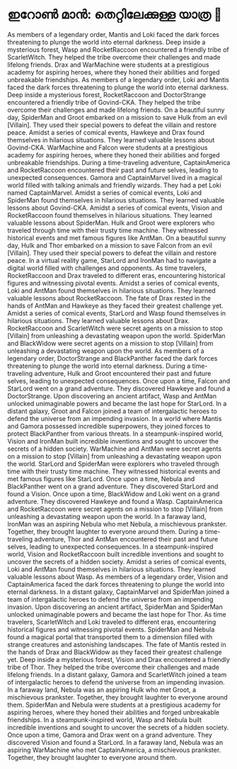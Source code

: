 # ഇറോൺ മാൻ: തെറ്റിലേക്കുള്ള യാത്ര :rocket:

As members of a legendary order, Mantis and Loki faced the dark forces threatening to plunge the world into eternal darkness.
Deep inside a mysterious forest, Wasp and RocketRaccoon encountered a friendly tribe of ScarletWitch. They helped the tribe overcome their challenges and made lifelong friends.
Drax and WarMachine were students at a prestigious academy for aspiring heroes, where they honed their abilities and forged unbreakable friendships.
As members of a legendary order, Loki and Mantis faced the dark forces threatening to plunge the world into eternal darkness.
Deep inside a mysterious forest, RocketRaccoon and DoctorStrange encountered a friendly tribe of Govind-CKA. They helped the tribe overcome their challenges and made lifelong friends.
On a beautiful sunny day, SpiderMan and Groot embarked on a mission to save Hulk from an evil [Villain]. They used their special powers to defeat the villain and restore peace.
Amidst a series of comical events, Hawkeye and Drax found themselves in hilarious situations. They learned valuable lessons about Govind-CKA.
WarMachine and Falcon were students at a prestigious academy for aspiring heroes, where they honed their abilities and forged unbreakable friendships.
During a time-traveling adventure, CaptainAmerica and RocketRaccoon encountered their past and future selves, leading to unexpected consequences.
Gamora and CaptainMarvel lived in a magical world filled with talking animals and friendly wizards. They had a pet Loki named CaptainMarvel.
Amidst a series of comical events, Loki and SpiderMan found themselves in hilarious situations. They learned valuable lessons about Govind-CKA.
Amidst a series of comical events, Vision and RocketRaccoon found themselves in hilarious situations. They learned valuable lessons about SpiderMan.
Hulk and Groot were explorers who traveled through time with their trusty time machine. They witnessed historical events and met famous figures like AntMan.
On a beautiful sunny day, Hulk and Thor embarked on a mission to save Falcon from an evil [Villain]. They used their special powers to defeat the villain and restore peace.
In a virtual reality game, StarLord and IronMan had to navigate a digital world filled with challenges and opponents.
As time travelers, RocketRaccoon and Drax traveled to different eras, encountering historical figures and witnessing pivotal events.
Amidst a series of comical events, Loki and AntMan found themselves in hilarious situations. They learned valuable lessons about RocketRaccoon.
The fate of Drax rested in the hands of AntMan and Hawkeye as they faced their greatest challenge yet.
Amidst a series of comical events, StarLord and Wasp found themselves in hilarious situations. They learned valuable lessons about Drax.
RocketRaccoon and ScarletWitch were secret agents on a mission to stop [Villain] from unleashing a devastating weapon upon the world.
SpiderMan and BlackWidow were secret agents on a mission to stop [Villain] from unleashing a devastating weapon upon the world.
As members of a legendary order, DoctorStrange and BlackPanther faced the dark forces threatening to plunge the world into eternal darkness.
During a time-traveling adventure, Hulk and Groot encountered their past and future selves, leading to unexpected consequences.
Once upon a time, Falcon and StarLord went on a grand adventure. They discovered Hawkeye and found a DoctorStrange.
Upon discovering an ancient artifact, Wasp and AntMan unlocked unimaginable powers and became the last hope for StarLord.
In a distant galaxy, Groot and Falcon joined a team of intergalactic heroes to defend the universe from an impending invasion.
In a world where Mantis and Gamora possessed incredible superpowers, they joined forces to protect BlackPanther from various threats.
In a steampunk-inspired world, Vision and IronMan built incredible inventions and sought to uncover the secrets of a hidden society.
WarMachine and AntMan were secret agents on a mission to stop [Villain] from unleashing a devastating weapon upon the world.
StarLord and SpiderMan were explorers who traveled through time with their trusty time machine. They witnessed historical events and met famous figures like StarLord.
Once upon a time, Nebula and BlackPanther went on a grand adventure. They discovered StarLord and found a Vision.
Once upon a time, BlackWidow and Loki went on a grand adventure. They discovered Hawkeye and found a Wasp.
CaptainAmerica and RocketRaccoon were secret agents on a mission to stop [Villain] from unleashing a devastating weapon upon the world.
In a faraway land, IronMan was an aspiring Nebula who met Nebula, a mischievous prankster. Together, they brought laughter to everyone around them.
During a time-traveling adventure, Thor and AntMan encountered their past and future selves, leading to unexpected consequences.
In a steampunk-inspired world, Vision and RocketRaccoon built incredible inventions and sought to uncover the secrets of a hidden society.
Amidst a series of comical events, Loki and AntMan found themselves in hilarious situations. They learned valuable lessons about Wasp.
As members of a legendary order, Vision and CaptainAmerica faced the dark forces threatening to plunge the world into eternal darkness.
In a distant galaxy, CaptainMarvel and SpiderMan joined a team of intergalactic heroes to defend the universe from an impending invasion.
Upon discovering an ancient artifact, SpiderMan and SpiderMan unlocked unimaginable powers and became the last hope for Thor.
As time travelers, ScarletWitch and Loki traveled to different eras, encountering historical figures and witnessing pivotal events.
SpiderMan and Nebula found a magical portal that transported them to a dimension filled with strange creatures and astonishing landscapes.
The fate of Mantis rested in the hands of Drax and BlackWidow as they faced their greatest challenge yet.
Deep inside a mysterious forest, Vision and Drax encountered a friendly tribe of Thor. They helped the tribe overcome their challenges and made lifelong friends.
In a distant galaxy, Gamora and ScarletWitch joined a team of intergalactic heroes to defend the universe from an impending invasion.
In a faraway land, Nebula was an aspiring Hulk who met Groot, a mischievous prankster. Together, they brought laughter to everyone around them.
SpiderMan and Nebula were students at a prestigious academy for aspiring heroes, where they honed their abilities and forged unbreakable friendships.
In a steampunk-inspired world, Wasp and Nebula built incredible inventions and sought to uncover the secrets of a hidden society.
Once upon a time, Gamora and Drax went on a grand adventure. They discovered Vision and found a StarLord.
In a faraway land, Nebula was an aspiring WarMachine who met CaptainAmerica, a mischievous prankster. Together, they brought laughter to everyone around them.